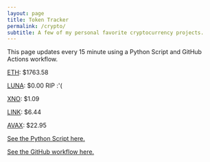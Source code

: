```yaml
---
layout: page
title: Token Tracker
permalink: /crypto/
subtitle: A few of my personal favorite cryptocurrency projects.
---
```


 This page updates every 15 minute using a Python Script and GitHub Actions workflow.


<!--BEGINCRYPTOINPUT-->
[ETH](https://smfxfc.github.io/crypto/eth.html): $1763.58

[LUNA](https://smfxfc.github.io/crypto/luna.html): $0.00 RIP :'(

[XNO](https://smfxfc.github.io/crypto/xno.html): $1.09

[LINK](https://smfxfc.github.io/crypto/link.html): $6.44

[AVAX](https://smfxfc.github.io/crypto/avax.html): $22.95

<!--ENDCRYPTOINPUT-->
 
 
[See the Python Script here.](https://github.com/smfxfc/smfxfc.github.io/blob/master/src/get_cryptos.py)

[See the GitHub workflow here.](https://github.com/smfxfc/smfxfc.github.io/blob/master/.github/workflows/update_cryptos.yml)
